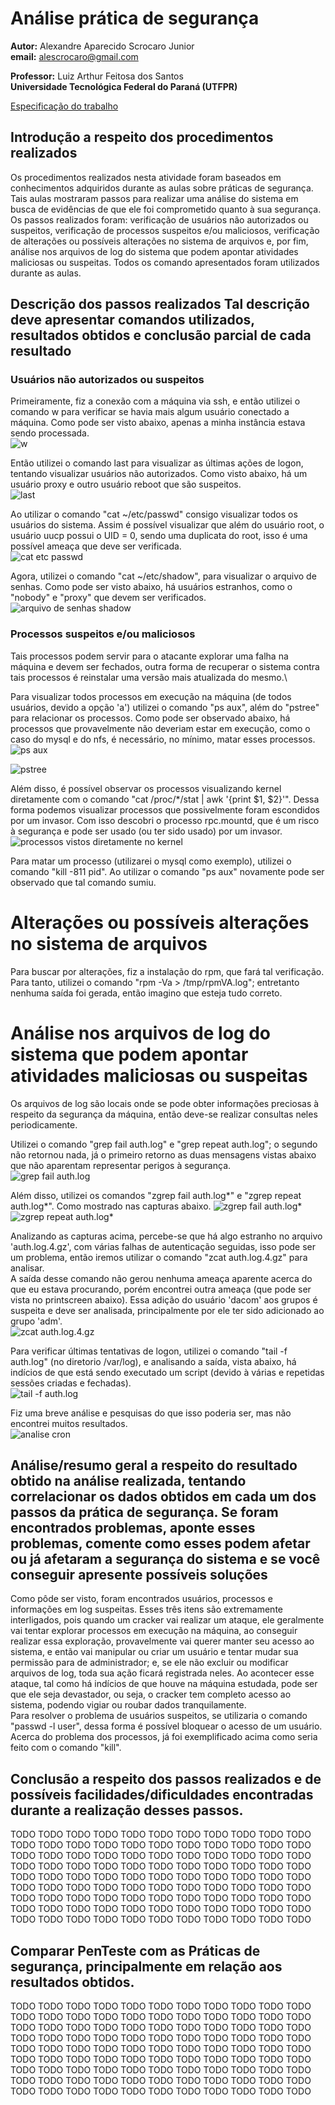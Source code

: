 # Análise prática de segurança

**Autor:** Alexandre Aparecido Scrocaro Junior \
**email:** alescrocaro@gmail.com

**Professor:** Luiz Arthur Feitosa dos Santos\
**Universidade Tecnológica Federal do Paraná (UTFPR)**

[Especificação do trabalho](https://moodle.utfpr.edu.br/mod/assign/view.php?id=1322162)

## Introdução a respeito dos procedimentos realizados
Os procedimentos realizados nesta atividade foram baseados em conhecimentos adquiridos durante as aulas sobre práticas de segurança. Tais aulas mostraram passos para realizar uma análise do sistema em busca de evidências de que ele foi comprometido quanto à sua segurança. Os passos realizados foram: verificação de usuários não autorizados ou suspeitos, verificação de processos suspeitos e/ou maliciosos, verificação de alterações ou possíveis alterações no sistema de arquivos e, por fim, análise nos arquivos de log do sistema que podem apontar atividades maliciosas ou suspeitas. Todos os comando apresentados foram utilizados durante as aulas.


## Descrição dos passos realizados Tal descrição deve apresentar comandos utilizados, resultados obtidos e conclusão parcial de cada resultado

### Usuários não autorizados ou suspeitos

Primeiramente, fiz a conexão com a máquina via ssh, e então utilizei o comando w para verificar se havia mais algum usuário conectado a máquina. Como pode ser visto abaixo, apenas a minha instância estava sendo processada.\
![w](https://user-images.githubusercontent.com/37521313/198883005-5544bea9-80a9-4d05-8107-0ef5ad501851.png)

Então utilizei o comando last para visualizar as últimas ações de logon, tentando visualizar usuários não autorizados. Como visto abaixo, há um usuário proxy e outro usuário reboot que são suspeitos.\
![last](https://user-images.githubusercontent.com/37521313/198883560-9a4c2ae5-46b1-4b0e-ae01-7895c04caea7.png)

Ao utilizar o comando "cat ~/etc/passwd" consigo visualizar todos os usuários do sistema. Assim é possível visualizar que além do usuário root, o usuário uucp possui o UID = 0, sendo uma duplicata do root, isso é uma possível ameaça que deve ser verificada.\
![cat etc passwd](https://user-images.githubusercontent.com/37521313/198884549-5dbfec63-d648-46d2-a9f1-34aaa22e9988.png)


Agora, utilizei o comando "cat ~/etc/shadow", para visualizar o arquivo de senhas. Como pode ser visto abaixo, há usuários estranhos, como o "nobody" e "proxy" que devem ser verificados.\
![arquivo de senhas shadow](https://user-images.githubusercontent.com/37521313/198884214-f0fcf05e-9d09-415a-86fa-af738be8b681.png)



### Processos suspeitos e/ou maliciosos
Tais processos podem servir para o atacante explorar uma falha na máquina e devem ser fechados, outra forma de recuperar o sistema contra tais processos é reinstalar uma versão mais atualizada do mesmo.\

Para visualizar todos processos em execução na máquina (de todos usuários, devido a opção 'a') utilizei o comando "ps aux", além do "pstree" para relacionar os processos. Como pode ser observado abaixo, há processos que provavelmente não deveriam estar em execução, como o caso do mysql e do nfs, é necessário, no mínimo, matar esses processos.\
![ps aux](https://user-images.githubusercontent.com/37521313/198886506-733a48b8-6ce4-4c6f-88c9-e67f76f0d7d1.png)

![pstree](https://user-images.githubusercontent.com/37521313/198886654-27e678e5-e4ca-4b0e-855d-c086f3520936.png)

Além disso, é possível observar os processos visualizando kernel diretamente com o comando "cat /proc/\*/stat | awk '{print $1, $2}'". Dessa forma podemos visualizar processos que possivelmente foram escondidos por um invasor. Com isso descobri o processo rpc.mountd, que é um risco à segurança e pode ser usado (ou ter sido usado) por um invasor.\
![processos vistos diretamente no kernel](https://user-images.githubusercontent.com/37521313/198887345-1efd9953-c747-4591-a70e-6b051f06b30f.png)

Para matar um processo (utilizarei o mysql como exemplo), utilizei o comando "kill -811 pid". Ao utilizar o comando "ps aux" novamente pode ser observado que tal comando sumiu.

# Alterações ou possíveis alterações no sistema de arquivos

Para buscar por alterações, fiz a instalação do rpm, que fará tal verificação. Para tanto, utilizei o comando "rpm -Va > /tmp/rpmVA.log"; entretanto nenhuma saída foi gerada, então imagino que esteja tudo correto.

# Análise nos arquivos de log do sistema que podem apontar atividades maliciosas ou suspeitas

Os arquivos de log são locais onde se pode obter informações preciosas à respeito da segurança da máquina, então deve-se realizar consultas neles periodicamente.

Utilizei o comando "grep fail auth.log" e "grep repeat auth.log"; o segundo não retornou nada, já o primeiro retorno as duas mensagens vistas abaixo que não aparentam representar perigos à segurança.\
![grep fail auth.log](https://user-images.githubusercontent.com/37521313/198889337-484deb72-d843-49bb-8de0-ae4e8865608b.png)

Além disso, utilizei os comandos "zgrep fail auth.log*" e "zgrep repeat auth.log*". Como mostrado nas capturas abaixo.
![zgrep fail auth.log*](https://user-images.githubusercontent.com/37521313/198889518-edabec55-4ecc-4181-8d6f-2fce3b13129c.png)
![zgrep repeat auth.log*](https://user-images.githubusercontent.com/37521313/198889550-64a7e744-d37f-40ae-9252-6dca75bcdaaa.png)

Analizando as capturas acima, percebe-se que há algo estranho no arquivo 'auth.log.4.gz', com várias falhas de autenticação seguidas, isso pode ser um problema, então iremos utilizar o comando "zcat auth.log.4.gz" para analisar.\
A saída desse comando não gerou nenhuma ameaça aparente acerca do que eu estava procurando, porém encontrei outra ameaça (que pode ser vista no printscreen abaixo). Essa adição do usuário 'dacom' aos grupos é suspeita e deve ser analisada, principalmente por ele ter sido adicionado ao grupo 'adm'.\
![zcat auth.log.4.gz](https://user-images.githubusercontent.com/37521313/198889828-3a9e2b78-19b5-4ce0-9786-250d5428fbfb.png)

Para verificar últimas tentativas de logon, utilizei o comando "tail -f auth.log" (no diretorio /var/log), e analisando a saída, vista abaixo, há indícios de que está sendo executado um script (devido à várias e repetidas sessões criadas e fechadas). \
![tail -f auth.log](https://user-images.githubusercontent.com/37521313/198890633-d8fc0e1f-47e1-49b5-bbeb-5e73d52d2523.png)

Fiz uma breve análise e pesquisas do que isso poderia ser, mas não encontrei muitos resultados.\
![analise cron](https://user-images.githubusercontent.com/37521313/198890764-28dcca5c-0ee8-45bb-948a-4013ced7ef70.png)



## Análise/resumo geral a respeito do resultado obtido na análise realizada, tentando correlacionar os dados obtidos em cada um dos passos da prática de segurança. Se foram encontrados problemas, aponte esses problemas, comente como esses podem afetar ou já afetaram a segurança do sistema e se você conseguir apresente possíveis soluções

Como pôde ser visto, foram encontrados usuários, processos e informações em log suspeitas. Esses três itens são extremamente interligados, pois quando um cracker vai realizar um ataque, ele geralmente vai tentar explorar processos em execução na máquina, ao conseguir realizar essa exploração, provavelmente vai querer manter seu acesso ao sistema, e então vai manipular ou criar um usuário e tentar mudar sua permissão para de administrador; e, se ele não excluir ou modificar arquivos de log, toda sua ação ficará registrada neles. Ao acontecer esse ataque, tal como há indícios de que houve na máquina estudada, pode ser que ele seja devastador, ou seja, o cracker tem completo acesso ao sistema, podendo vigiar ou roubar dados tranquilamente.\
Para resolver o problema de usuários suspeitos, se utilizaria o comando "passwd -l user", dessa forma é possível bloquear o acesso de um usuário. Acerca do problema dos processos, já foi exemplificado acima como seria feito com o comando "kill".


## Conclusão a respeito dos passos realizados e de possíveis facilidades/dificuldades encontradas durante a realização desses passos.
TODO TODO TODO TODO TODO TODO TODO TODO TODO TODO TODO TODO TODO TODO TODO TODO TODO TODO TODO TODO TODO TODO TODO TODO TODO TODO TODO TODO TODO TODO TODO TODO TODO TODO TODO TODO TODO TODO TODO TODO TODO TODO TODO TODO TODO TODO TODO TODO TODO TODO TODO TODO TODO TODO TODO TODO TODO TODO TODO TODO TODO TODO TODO TODO TODO TODO TODO TODO TODO TODO TODO TODO TODO TODO TODO TODO TODO TODO TODO TODO TODO TODO TODO TODO TODO TODO TODO TODO TODO TODO TODO TODO TODO TODO TODO TODO TODO TODO TODO 






## Comparar PenTeste com as Práticas de segurança, principalmente em relação aos resultados obtidos.
TODO TODO TODO TODO TODO TODO TODO TODO TODO TODO TODO TODO TODO TODO TODO TODO TODO TODO TODO TODO TODO TODO TODO TODO TODO TODO TODO TODO TODO TODO TODO TODO TODO TODO TODO TODO TODO TODO TODO TODO TODO TODO TODO TODO TODO TODO TODO TODO TODO TODO TODO TODO TODO TODO TODO TODO TODO TODO TODO TODO TODO TODO TODO TODO TODO TODO TODO TODO TODO TODO TODO TODO TODO TODO TODO TODO TODO TODO TODO TODO TODO TODO TODO TODO TODO TODO TODO TODO TODO TODO TODO TODO TODO TODO TODO TODO TODO TODO TODO 

